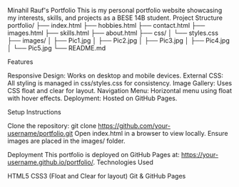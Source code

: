Minahil Rauf's Portfolio
This is my personal portfolio website showcasing my interests, skills, and projects as a BESE 14B student.
Project Structure
portfolio/
├── index.html
├── hobbies.html
├── contact.html
├── images.html
├── skills.html
├── about.html
├── css/
│   └── styles.css
├── images/
│   ├── Pic1.jpg
│   ├── Pic2.jpg
│   ├── Pic3.jpg
│   ├── Pic4.jpg
│   └── Pic5.jpg
└── README.md

Features

Responsive Design: Works on desktop and mobile devices.
External CSS: All styling is managed in css/styles.css for consistency.
Image Gallery: Uses CSS float and clear for layout.
Navigation Menu: Horizontal menu using float with hover effects.
Deployment: Hosted on GitHub Pages.

Setup Instructions

Clone the repository: git clone https://github.com/your-username/portfolio.git
Open index.html in a browser to view locally.
Ensure images are placed in the images/ folder.

Deployment
This portfolio is deployed on GitHub Pages at: https://your-username.github.io/portfolio/.
Technologies Used

HTML5
CSS3 (Float and Clear for layout)
Git & GitHub Pages
